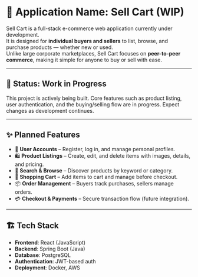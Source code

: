 # 🛒 Application Name: Sell Cart (WIP)

Sell Cart is a full-stack e-commerce web application currently under development.  
It is designed for **individual buyers and sellers** to list, browse, and purchase products — whether new or used.  
Unlike large corporate marketplaces, Sell Cart focuses on **peer-to-peer commerce**, making it simple for anyone to buy or sell with ease.

---

## 🚧 Status: Work in Progress
This project is actively being built. Core features such as product listing, user authentication, and the buying/selling flow are in progress. Expect changes as development continues.

---

## ✨ Planned Features

- 🔑 **User Accounts** – Register, log in, and manage personal profiles.  
- 🛍️ **Product Listings** – Create, edit, and delete items with images, details, and pricing.  
- 🔎 **Search & Browse** – Discover products by keyword or category.  
- 🛒 **Shopping Cart** – Add items to cart and manage before checkout.  
- 📦 **Order Management** – Buyers track purchases, sellers manage orders.  
- 💳 **Checkout & Payments** – Secure transaction flow (future integration).  

---

## 🏗️ Tech Stack

- **Frontend**: React (JavaScript)  
- **Backend**: Spring Boot (Java)  
- **Database**: PostgreSQL 
- **Authentication**: JWT-based auth 
- **Deployment**:  Docker, AWS 

